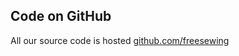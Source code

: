 ---
---

## Code on GitHub

All our source code is hosted [github.com/freesewing](https://github.com/freesewing/)

